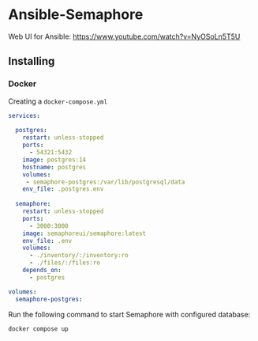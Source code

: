 # Ansible-Semaphore
Web UI for Ansible: 
https://www.youtube.com/watch?v=NyOSoLn5T5U

## Installing

### Docker

Creating a `docker-compose.yml`

```yml
services:
  
  postgres:
    restart: unless-stopped
    ports:
      - 54321:5432
    image: postgres:14
    hostname: postgres
    volumes: 
     - semaphore-postgres:/var/lib/postgresql/data
    env_file: .postgres.env
  
  semaphore:
    restart: unless-stopped
    ports:
      - 3000:3000
    image: semaphoreui/semaphore:latest
    env_file: .env
    volumes:
      - ./inventory/:/inventory:ro     
      - ./files/:/files:ro       
    depends_on:
      - postgres

volumes:
  semaphore-postgres:
```

Run the following command to start Semaphore with configured database:
```bash
docker compose up
```